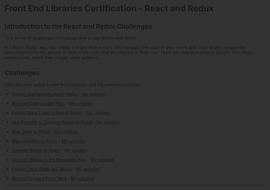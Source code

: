 <head>
  <script src="https://kit.fontawesome.com/ef01c9b403.js" crossorigin="anonymous"></script>
  <style>
    body {
      background: #333;
      max-width: 900px;
      margin: 0 auto;
    }
  </style>
</head>


# Front End Libraries Certification - React and Redux

## Introduction to the React and Redux Challenges

This series of challenges introduces how to use Redux with React.

In a React Redux app, you create a single Redux store that manages the state of your entire app. Your React components subscribe to only the pieces of data in the store that are relevant to their role. Then, you dispatch actions directly from React components, which then trigger store updates.

## Challenges

Click the links below to see the challenge and the provided solution.

* [Getting Started with React Redux](https://www.freecodecamp.org/learn/front-end-libraries/react-and-redux/getting-started-with-react-redux) - [My solution](./src/getting-started-with-react-redux.txt)

* [Manage State Locally First](https://www.freecodecamp.org/learn/front-end-libraries/react-and-redux/manage-state-locally-first) - [My solution](./src/manage-state-locally-first.txt)

* [Extract State Logic to Redux Redux](https://www.freecodecamp.org/learn/front-end-libraries/react-and-redux/extract-state-logic-to-redux) - [My solution](./src/extract-state-logic-to-redux.txt)

* [Use Provider to Connect Redux to React](https://www.freecodecamp.org/learn/front-end-libraries/react-and-redux/use-provider-to-connect-redux-to-react) - [My solution]()

* [Map State to Props](https://www.freecodecamp.org/learn/front-end-libraries/react-and-redux/map-state-to-props) - [My solution]()

* [Map Dispatch to Props](https://www.freecodecamp.org/learn/front-end-libraries/react-and-redux/map-dispatch-to-props) - [My solution]()

* [Connect Redux to React](https://www.freecodecamp.org/learn/front-end-libraries/react-and-redux/connect-redux-to-react) - [My solution]()

* [Connect Redux to the Messages App](https://www.freecodecamp.org/learn/front-end-libraries/react-and-redux/connect-redux-to-the-messages-app) - [My solution]()

* [Extract Local State into Redux](https://www.freecodecamp.org/learn/front-end-libraries/react-and-redux/extract-local-state-into-redux) - [My solution]()

* [Moving Forward From Here](https://www.freecodecamp.org/learn/front-end-libraries/react-and-redux/moving-forward-from-here) - [My solution]()

<hr />

